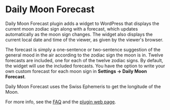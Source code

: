 Daily Moon Forecast
===================

Daily Moon Forecast plugin adds a widget to WordPress that displays the current moon zodiac sign along with a forecast, which updates automatically as the moon sign changes. The widget also displays the current local date and time of the viewer, as given by the viewer's browser. 

The forecast is simply a one-sentence or two-sentence suggestion of the general mood in the air according to the zodiac sign the moon is in. Twelve forecasts are included, one for each of the twelve zodiac signs. By default, the widget will use the included forecasts. You have the option to write your own custom forecast for each moon sign in **Settings -> Daily Moon Forecast**.

Daily Moon Forecast uses the Swiss Ephemeris to get the longitude of the Moon.

For more info, see the [FAQ](http://wordpress.org/plugins/daily-moon-forecast/faq/) and the [plugin web page](http://isabelcastillo.com/docs/category/daily-moon-forecast-wordpress-plugin "Daily Moon Forecast plugin").
